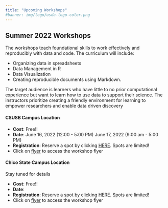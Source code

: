 ```yaml
---
title: "Upcoming Workshops"
#banner: img/logo/usda-logo-color.png
---
```



## Summer 2022 Workshops
The workshops teach foundational skills to work effectively and reproducibly with data and code. The curriculum will include:
* Organizing data in spreadsheets
* Data Management in R
* Data Visualization
* Creating reproducible documents using Markdown.


The target audience is learners who have little to no prior computational experience but want to learn how to use data to support their science. The instructors prioritize creating a friendly environment for learning to empower researchers and enable data driven discovery

#### CSUSB Campus Location

* **Cost**: Free!!
* **Date**: June 16, 2022 (12:00 - 5:00 PM) 
        June 17, 2022 (9:00 am - 5:00 PM)
* **Registration**: Reserve a spot by clicking  [HERE](https://forms.gle/9H6LVk1mkQPNj9hQ9). Spots are limited! 
* Click on [flyer](/WorkshopFlyers/Flyer-Summer-2022-CSUSB.png) to access the workshop flyer

#### Chico State Campus Location 
 Stay tuned for details
 * **Cost**: Free!!
* **Date**:  
* **Registration**: Reserve a spot by clicking  [HERE](). Spots are limited! 
* Click on [flyer]() to access the workshop flyer




